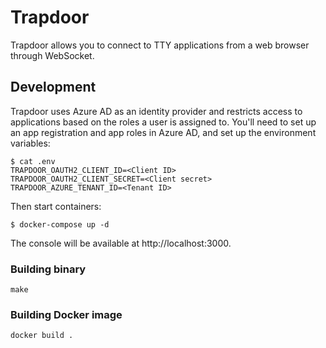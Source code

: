 # Trapdoor

Trapdoor allows you to connect to TTY applications from a web browser through
WebSocket.

## Development

Trapdoor uses Azure AD as an identity provider and restricts access to
applications based on the roles a user is assigned to. You'll need to set up an
app registration and app roles in Azure AD, and set up the environment
variables:

    $ cat .env
    TRAPDOOR_OAUTH2_CLIENT_ID=<Client ID>
    TRAPDOOR_OAUTH2_CLIENT_SECRET=<Client secret>
    TRAPDOOR_AZURE_TENANT_ID=<Tenant ID>

Then start containers:

    $ docker-compose up -d

The console will be available at http://localhost:3000.

### Building binary

    make

### Building Docker image

    docker build .
